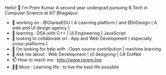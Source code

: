 Hello! 👋
I'm Prem Kumar
A second year undergrad pursuing B.Tech in Computer Science at IIIT Bhagalpur.

- 🔭 working on : @OtareaEDU ( A Learning platform ) and @InDesign ( A web and UI design agency )
- 🌱 learning : DSA with C++ | UI Engineering | JavaScript
- 👯 looking to collaborate on : App and Web Development ( especially cross-platforms )
- 🤔 I’m looking for help with : Open source contribution | machine learning 
- 💬 Ask me about : Web Development | UI designing | C# DotNet
- 📫 How to reach me : http://www.rprem.live
- 🧘‍♂️ More : Learning life : to live the best life possible
